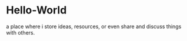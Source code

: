 # Hello-World
a place where i store ideas, resources, or even share and discuss things with others.
